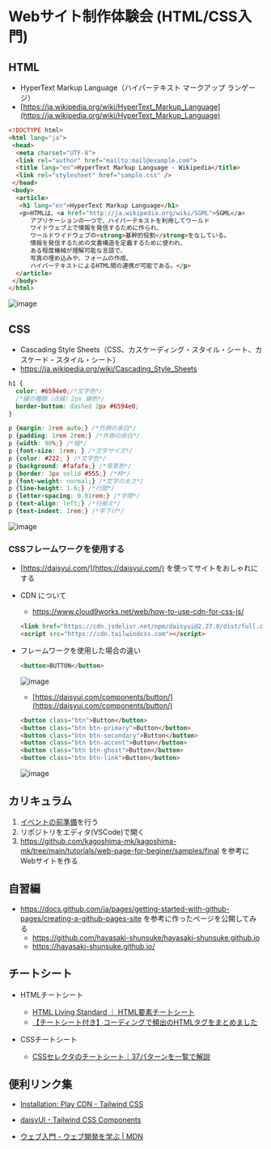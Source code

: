 # Webサイト制作体験会 (HTML/CSS入門)

## HTML
- HyperText Markup Language（ハイパーテキスト マークアップ ランゲージ）
- [https://ja.wikipedia.org/wiki/HyperText_Markup_Language](https://ja.wikipedia.org/wiki/HyperText_Markup_Language)

```html
<!DOCTYPE html>
<html lang="ja">
 <head>
  <meta charset="UTF-8">
  <link rel="author" href="mailto:mail@example.com">
  <title lang="en">HyperText Markup Language - Wikipedia</title>
  <link rel="stylesheet" href="sample.css" />
 </head>
 <body>
  <article>
   <h1 lang="en">HyperText Markup Language</h1>
   <p>HTMLは、<a href="http://ja.wikipedia.org/wiki/SGML">SGML</a>
      アプリケーションの一つで、ハイパーテキストを利用してワールド
      ワイドウェブ上で情報を発信するために作られ、
      ワールドワイドウェブの<strong>基幹的役割</strong>をなしている。
      情報を発信するための文書構造を定義するために使われ、
      ある程度機械が理解可能な言語で、
      写真の埋め込みや、フォームの作成、
      ハイパーテキストによるHTML間の連携が可能である。</p>
  </article>
 </body>
</html>
```
![image](https://user-images.githubusercontent.com/48468109/190323889-7abfe950-098b-47b2-9465-99058b640e3c.png)


## CSS
- Cascading Style Sheets（CSS、カスケーディング・スタイル・シート、カスケード・スタイル・シート）
- https://ja.wikipedia.org/wiki/Cascading_Style_Sheets
```css
h1 {
  color: #6594e0;/*文字色*/
  /*線の種類（点線）2px 線色*/
  border-bottom: dashed 2px #6594e0;
}

p {margin: 2rem auto;} /*外側の余白*/
p {padding: 1rem 2rem;} /*外側の余白*/
p {width: 90%;} /*幅*/
p {font-size: 1rem; } /*文字サイズ*/
p {color: #222; } /*文字色*/
p {background: #fafafa;} /*背景色*/
p {border: 3px solid #555;} /*枠*/
p {font-weight: normal;} /*文字の太さ*/
p {line-height: 1.6;} /*行間*/
p {letter-spacing: 0.01rem;} /*字間*/
p {text-align: left;} /*行揃え*/
p {text-indent: 1rem;} /*字下げ*/
```
![image](https://user-images.githubusercontent.com/48468109/190323972-4ce56519-d3a3-4861-9410-d6bd7001e11a.png)

### CSSフレームワークを使用する

- [https://daisyui.com/](https://daisyui.com/) を使ってサイトをおしゃれにする
- CDN について
    - https://www.cloud9works.net/web/how-to-use-cdn-for-css-js/
    ```html
    <link href="https://cdn.jsdelivr.net/npm/daisyui@2.27.0/dist/full.css" rel="stylesheet" type="text/css" />
    <script src="https://cdn.tailwindcss.com"></script>
    ```
    
- フレームワークを使用した場合の違い
    
    ```html
    <button>BUTTON</button>
    ```
    ![image](https://user-images.githubusercontent.com/48468109/190324862-a377f128-244f-44c9-a118-982e234086a9.png)

    - [https://daisyui.com/components/button/](https://daisyui.com/components/button/)
    ```html
    <button class="btn">Button</button>
    <button class="btn btn-primary">Button</button>
    <button class="btn btn-secondary">Button</button>
    <button class="btn btn-accent">Button</button>
    <button class="btn btn-ghost">Button</button>
    <button class="btn btn-link">Button</button>
    ```
    ![image](https://user-images.githubusercontent.com/48468109/190324993-789392ee-02b9-422a-8b4c-db513c8ccdd2.png)
    
## カリキュラム

1. [イベントの前準備](https://github.com/kagoshima-mk/kagoshima-mk#%E3%82%A4%E3%83%99%E3%83%B3%E3%83%88%E3%81%AE%E5%89%8D%E6%BA%96%E5%82%99)を行う
1. リポジトリをエディタ(VSCode)で開く
1. https://github.com/kagoshima-mk/kagoshima-mk/tree/main/tutorials/web-page-for-beginer/samples/final を参考にWebサイトを作る

## 自習編
- https://docs.github.com/ja/pages/getting-started-with-github-pages/creating-a-github-pages-site を参考に作ったページを公開してみる
    - https://github.com/hayasaki-shunsuke/hayasaki-shunsuke.github.io
    - https://hayasaki-shunsuke.github.io/


## チートシート
- HTMLチートシート
  - [HTML Living Standard ｜ HTML要素チートシート](https://htmlls.docs-share.com/)
  - [【チートシート付き】コーディングで頻出のHTMLタグをまとめました](https://pengi-n.co.jp/blog/html-tag/)
    
- CSSチートシート
  - [CSSセレクタのチートシート｜37パターンを一覧で解説](https://webliker.info/css-selector-cheat-sheet/)

## 便利リンク集

- [Installation: Play CDN - Tailwind CSS](https://tailwindcss.com/docs/installation/play-cdn)
    
- [daisyUI - Tailwind CSS Components](https://daisyui.com/)
    
- [ウェブ入門 - ウェブ開発を学ぶ | MDN](https://developer.mozilla.org/ja/docs/Learn/Getting_started_with_the_web)
